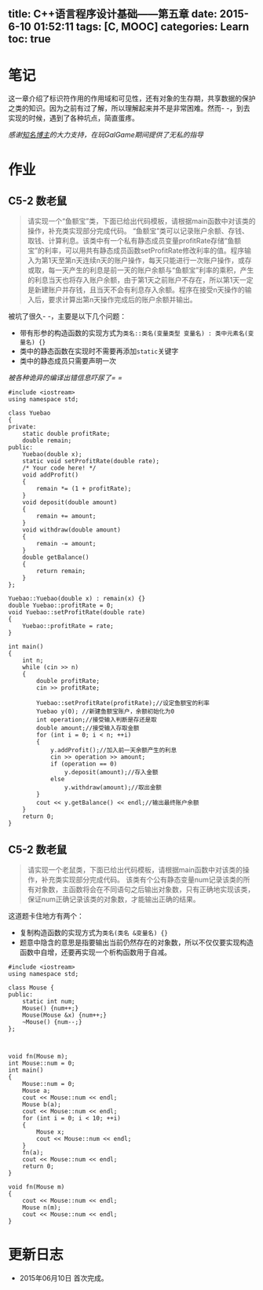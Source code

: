 title: C++语言程序设计基础——第五章
date: 2015-6-10 01:52:11
tags: [C, MOOC]
categories: Learn
toc: true
---
# 笔记
这一章介绍了标识符作用的作用域和可见性，还有对象的生存期，共享数据的保护之类的知识。因为之前有过了解，所以理解起来并不是非常困难。然而- -，到去实现的时候，遇到了各种坑点，简直蛋疼。

*感谢[知名博主](http://fanzheng.org/)的大力支持，在玩GalGame期间提供了无私的指导*

<!-- more -->

# 作业

## C5-2 数老鼠
> 请实现一个“鱼额宝”类，下面已给出代码模板，请根据main函数中对该类的操作，补充类实现部分完成代码。
> “鱼额宝”类可以记录账户余额、存钱、取钱、计算利息。该类中有一个私有静态成员变量profitRate存储“鱼额宝”的利率，可以用共有静态成员函数setProfitRate修改利率的值。程序输入为第1天至第n天连续n天的账户操作，每天只能进行一次账户操作，或存或取，每一天产生的利息是前一天的账户余额与“鱼额宝”利率的乘积，产生的利息当天也将存入账户余额，由于第1天之前账户不存在，所以第1天一定是新建账户并存钱，且当天不会有利息存入余额。程序在接受n天操作的输入后，要求计算出第n天操作完成后的账户余额并输出。

被坑了很久- -，主要是以下几个问题：
- 带有形参的构造函数的实现方式为`类名::类名(变量类型 变量名) : 类中元素名(变量名) {}`
- 类中的静态函数在实现时不需要再添加`static`关键字
- 类中的静态成员只需要声明一次

*被各种诡异的编译出错信息吓尿了= =*

```
#include <iostream>
using namespace std;

class Yuebao
{
private:
    static double profitRate;
    double remain;
public:
    Yuebao(double x);
    static void setProfitRate(double rate);
    /* Your code here! */
    void addProfit()
    {
        remain *= (1 + profitRate);
    }
    void deposit(double amount)
    {
        remain += amount;
    }
    void withdraw(double amount)
    {
        remain -= amount;
    }
    double getBalance()
    {
        return remain;
    }
};

Yuebao::Yuebao(double x) : remain(x) {}
double Yuebao::profitRate = 0;
void Yuebao::setProfitRate(double rate)
{
    Yuebao::profitRate = rate;
}

int main()
{
    int n;
    while (cin >> n)
    {
        double profitRate;
        cin >> profitRate;

        Yuebao::setProfitRate(profitRate);//设定鱼额宝的利率
        Yuebao y(0); //新建鱼额宝账户，余额初始化为0
        int operation;//接受输入判断是存还是取
        double amount;//接受输入存取金额
        for (int i = 0; i < n; ++i)
        {
            y.addProfit();//加入前一天余额产生的利息
            cin >> operation >> amount;
            if (operation == 0)
                y.deposit(amount);//存入金额
            else
                y.withdraw(amount);//取出金额
        }
        cout << y.getBalance() << endl;//输出最终账户余额
    }
    return 0;
}
```
## C5-2 数老鼠
> 请实现一个老鼠类，下面已给出代码模板，请根据main函数中对该类的操作，补充类实现部分完成代码。
> 该类有个公有静态变量num记录该类的所有对象数，主函数将会在不同语句之后输出对象数，只有正确地实现该类，保证num正确记录该类的对象数，才能输出正确的结果。

这道题卡住地方有两个：
- 复制构造函数的实现方式为`类名(类名 &变量名) {}`
- 题意中隐含的意思是指要输出当前仍然存在的对象数，所以不仅仅要实现构造函数中自增，还要再实现一个析构函数用于自减。

```
#include <iostream>
using namespace std;

class Mouse {
public:
    static int num;
    Mouse() {num++;}
    Mouse(Mouse &x) {num++;}
    ~Mouse() {num--;}
};



void fn(Mouse m);
int Mouse::num = 0;
int main()
{
    Mouse::num = 0;
    Mouse a;
    cout << Mouse::num << endl;
    Mouse b(a);
    cout << Mouse::num << endl;
    for (int i = 0; i < 10; ++i)
    {
        Mouse x;
        cout << Mouse::num << endl;
    }
    fn(a);
    cout << Mouse::num << endl;
    return 0;
}

void fn(Mouse m)
{
    cout << Mouse::num << endl;
    Mouse n(m);
    cout << Mouse::num << endl;
}
```

# 更新日志
- 2015年06月10日 首次完成。